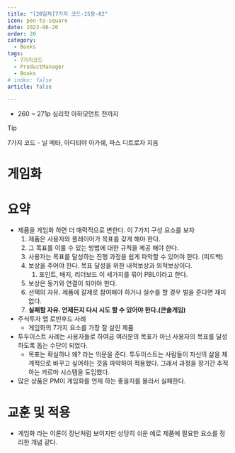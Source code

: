 ```yaml
---
title: "[20일차]7가지 코드-15장-02"
icon: pen-to-square
date: 2023-06-20
order: 20
category:
  - Books
tags:
  - 7가지코드
  - ProductManager
  - Books
# index: false
article: false

---
```

- 260 ~ 271p 심리학 아하모먼트 전까지

<!-- more -->

>[!tip]
>7가지 코드 - 닐 메타, 아디티야 아가쉐, 파스 디트로자 지음


# 게임화

# 요약

- 제품을 게임화 하면 더 매력적으로 변한다. 이 7가지 구성 요소를 보자
    1. 제품은 사용자와 플레이어가 목표를 갖게 해야 한다. 
    2. 그 목표를 이룰 수 있는 방법에 대한 규칙을 제공 해야 한다. 
    3. 사용자는 목표를 달성하는 진행 과정을 쉽게 파악할 수 있어야 한다. (피드백)
    4. 보상을 주어야 한다. 목표 달성을 위한 내적보상과 외적보상이다. 
        1. 포인트, 배지, 리더보드 이 세가지를 묶어 PBL이라고 한다. 
    5. 보상은 동기와 연결이 되어야 한다. 
    6. 선택의 자유. 제품에 갈제로 참여해야 하거나 실수를 할 경우 벌을 준다면 재미없다.
    7. **실패할 자유. 언제든지 다시 시도 할 수 있어야 한다.(콘솔게임)**
- 주식투자 앱 로빈후드 사례
    - 게임화의 7가지 요소를 가장 잘 살린 제품
- 투두이스트 사례는 사용자들로 하여금 여러분의 목표가 아닌 사용자의 목표를 달성하도록 돕는 수단이 되었다.
    - 목표는 확실하나 왜? 라는 의문을 준다. 투두이스트는 사람들이 자신의 삶을 체계적으로 바꾸고 싶어하는 것을 파악하여 적용했다. 그래서 과정을 장기간 추적하는 카르마 시스템을 도입했다.
- 많은 상품은 PM이 게임화를 언제 하는 좋을지를 몰라서 실패한다.

# 교훈 및 적용

- 게임화 라는 이론이 장난처럼 보이지만 상당히 쉬운 예로 제품에 필요한 요소를 정리한 개념 같다.